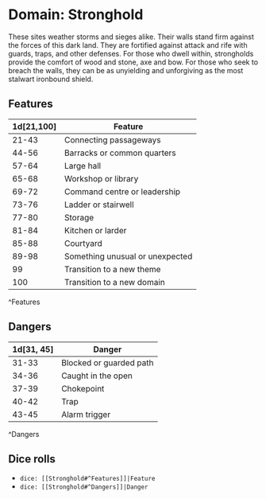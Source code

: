 # Domain: Stronghold
These sites weather storms and sieges alike. Their walls stand firm against the forces of this dark land. They are fortified against attack and rife with guards, traps, and other defenses. For those who dwell within, strongholds provide the comfort of wood and stone, axe and bow. For those who seek to breach the walls, they can be as unyielding and unforgiving as the most stalwart ironbound shield.

## Features
| 1d[21,100] | Feature                         |
| ---------- | ------------------------------- |
| 21-43      | Connecting passageways          |
| 44-56      | Barracks or common quarters     |
| 57-64      | Large hall                      |
| 65-68      | Workshop or library             |
| 69-72      | Command centre or leadership    |
| 73-76      | Ladder or stairwell             |
| 77-80      | Storage                         |
| 81-84      | Kitchen or larder               |
| 85-88      | Courtyard                       |
| 89-98      | Something unusual or unexpected |
| 99         | Transition to a new theme       |
| 100        | Transition to a new domain      |
^Features

## Dangers
| 1d[31, 45] | Danger                  |
| ---------- | ----------------------- |
| 31-33      | Blocked or guarded path |
| 34-36      | Caught in the open      |
| 37-39      | Chokepoint              |
| 40-42      | Trap                    |
| 43-45      | Alarm trigger           |
^Dangers

## Dice rolls
- `dice: [[Stronghold#^Features]]|Feature`
- `dice: [[Stronghold#^Dangers]]|Danger`

